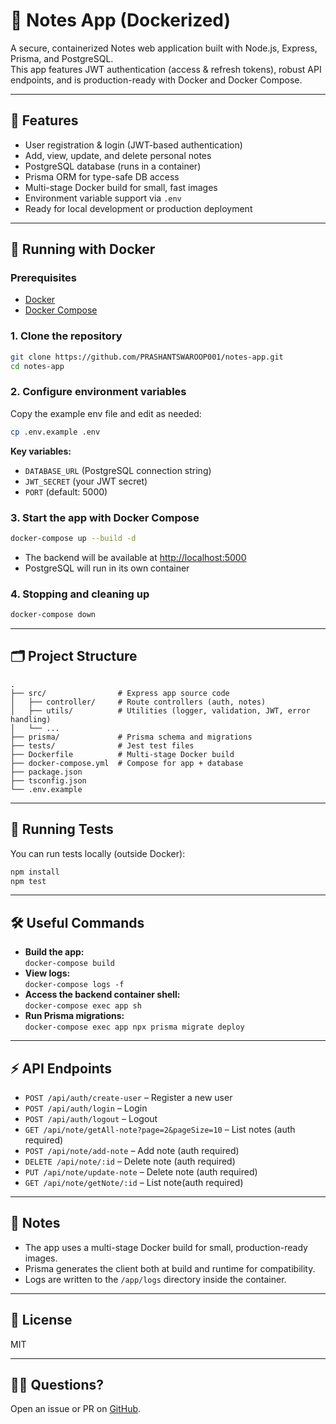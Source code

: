 # 📝 Notes App (Dockerized)

A secure, containerized Notes web application built with Node.js, Express, Prisma, and PostgreSQL.  
This app features JWT authentication (access & refresh tokens), robust API endpoints, and is production-ready with Docker and Docker Compose.

---

## 🚀 Features

- User registration & login (JWT-based authentication)
- Add, view, update, and delete personal notes
- PostgreSQL database (runs in a container)
- Prisma ORM for type-safe DB access
- Multi-stage Docker build for small, fast images
- Environment variable support via `.env`
- Ready for local development or production deployment

---

## 🐳 Running with Docker

### Prerequisites

- [Docker](https://www.docker.com/get-started)
- [Docker Compose](https://docs.docker.com/compose/)

### 1. Clone the repository

```bash
git clone https://github.com/PRASHANTSWAROOP001/notes-app.git
cd notes-app
```

### 2. Configure environment variables

Copy the example env file and edit as needed:

```bash
cp .env.example .env
```

**Key variables:**
- `DATABASE_URL` (PostgreSQL connection string)
- `JWT_SECRET` (your JWT secret)
- `PORT` (default: 5000)

### 3. Start the app with Docker Compose

```bash
docker-compose up --build -d
```

- The backend will be available at [http://localhost:5000](http://localhost:5000)
- PostgreSQL will run in its own container

### 4. Stopping and cleaning up

```bash
docker-compose down
```

---

## 🗂️ Project Structure

```
.
├── src/                # Express app source code
│   ├── controller/     # Route controllers (auth, notes)
│   ├── utils/          # Utilities (logger, validation, JWT, error handling)
│   └── ...
├── prisma/             # Prisma schema and migrations
├── tests/              # Jest test files
├── Dockerfile          # Multi-stage Docker build
├── docker-compose.yml  # Compose for app + database
├── package.json
├── tsconfig.json
└── .env.example
```

---

## 🧪 Running Tests

You can run tests locally (outside Docker):

```bash
npm install
npm test
```

---

## 🛠️ Useful Commands

- **Build the app:**  
  `docker-compose build`
- **View logs:**  
  `docker-compose logs -f`
- **Access the backend container shell:**  
  `docker-compose exec app sh`
- **Run Prisma migrations:**  
  `docker-compose exec app npx prisma migrate deploy`

---

## ⚡ API Endpoints

- `POST /api/auth/create-user` – Register a new user
- `POST /api/auth/login` – Login
- `POST /api/auth/logout` – Logout
- `GET /api/note/getAll-note?page=2&pageSize=10` – List notes (auth required)
- `POST /api/note/add-note` – Add note (auth required)
- `DELETE /api/note/:id` – Delete note (auth required)
- `PUT /api/note/update-note` – Delete note (auth required)
- `GET /api/note/getNote/:id` – List note(auth required)

---

## 📝 Notes

- The app uses a multi-stage Docker build for small, production-ready images.
- Prisma generates the client both at build and runtime for compatibility.
- Logs are written to the `/app/logs` directory inside the container.

---

## 📄 License

MIT

---

## 🙋‍♂️ Questions?

Open an issue or PR on [GitHub](https://github.com/yourusername/notes-app).
